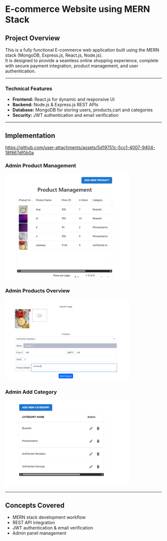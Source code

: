 # E-commerce Website using MERN Stack

## Project Overview
This is a fully functional E-commerce web application built using the MERN stack (MongoDB, Express.js, React.js, Node.js).  
It is designed to provide a seamless online shopping experience, complete with secure payment integration, product management, and user authentication.

---

### Technical Features
- **Frontend:** React.js for dynamic and responsive UI
- **Backend:** Node.js & Express.js REST APIs
- **Database:** MongoDB for storing users, products,cart and categories
- **Security:** JWT authentication and email verification

---

## Implementation

https://github.com/user-attachments/assets/5d19751c-5cc1-4007-9404-18f867df0b0a

### Admin Product Management
<img src="Admin_Product_management.png" alt="Admin_Product_management" width="400">

### Admin Products Overview
<img src="Admin_Product.png" alt="Admin_Product" width="400">

### Admin Add Category
<img src="Admin_addcategory.png" alt="Admin_addcategory" width="400">



---

## Concepts Covered
- MERN stack development workflow  
- REST API integration  
- JWT authentication & email verification  
- Admin panel management  


